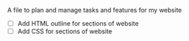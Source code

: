 A file to plan and manage tasks and features for my website

- [ ] Add HTML outline for sections of website
- [ ] Add CSS for sections of website
